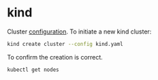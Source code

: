 # kind

Cluster [configuration](https://kind.sigs.k8s.io/docs/user/configuration/). To initiate a new kind cluster:

```bash 
kind create cluster --config kind.yaml
```

To confirm the creation is correct.
```bash
kubectl get nodes
```
